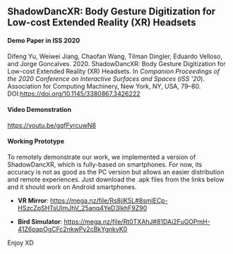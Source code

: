 ## ShadowDancXR: Body Gesture Digitization for Low-cost Extended Reality (XR) Headsets

#### Demo Paper in ISS 2020
Difeng Yu, Weiwei Jiang, Chaofan Wang, Tilman Dingler, Eduardo Velloso, and Jorge Goncalves. 2020. ShadowDancXR: Body Gesture Digitization for Low-cost Extended Reality (XR) Headsets. In *Companion Proceedings of the 2020 Conference on Interactive Surfaces and Spaces* (*ISS '20*). Association for Computing Machinery, New York, NY, USA, 79–80. DOI:https://doi.org/10.1145/3380867.3426222

#### Video Demonstration
https://youtu.be/gqfFyrcuwN8

#### Working Prototype
To remotely demonstrate our work, we implemented a version of ShadowDancXR, which is fully-based on smartphones. For now, its accuracy is not as good as the PC version but allows an easier distribution and remote experiences. Just download the .apk files from the links below and it should work on Android smartphones.

- **VR Mirror**: https://mega.nz/file/Rs8jlK5L#8smlECp-HSzcZpSHTsUlmJhV_25anq4YeD3IkhF9Z90

- **Bird Simulator**: https://mega.nz/file/Rt0TXAhJ#81DAi2FuGOPmH-41Z6papOgCFc2nkwPy2cBkYgnkvK0

Enjoy XD
